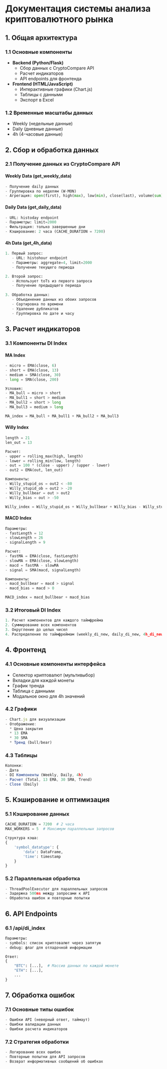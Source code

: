 # Документация системы анализа криптовалютного рынка

## 1. Общая архитектура

### 1.1 Основные компоненты
- **Backend (Python/Flask)**
  - Сбор данных с CryptoCompare API
  - Расчет индикаторов
  - API endpoints для фронтенда
- **Frontend (HTML/JavaScript)**
  - Интерактивные графики (Chart.js)
  - Таблицы с данными
  - Экспорт в Excel

### 1.2 Временные масштабы данных
- Weekly (недельные данные)
- Daily (дневные данные)
- 4h (4-часовые данные)

## 2. Сбор и обработка данных

### 2.1 Получение данных из CryptoCompare API

#### Weekly Data (get_weekly_data)
```python
- Получение daily данных
- Группировка по неделям (W-MON)
- Агрегация: open(first), high(max), low(min), close(last), volume(sum)
```

#### Daily Data (get_daily_data)
```python
- URL: histoday endpoint
- Параметры: limit=2000
- Фильтрация: только завершенные дни
- Кэширование: 2 часа (CACHE_DURATION = 7200)
```

#### 4h Data (get_4h_data)
```python
1. Первый запрос:
   - URL: histohour endpoint
   - Параметры: aggregate=4, limit=2000
   - Получение текущего периода

2. Второй запрос:
   - Использует toTs из первого запроса
   - Получение предыдущего периода
   
3. Обработка данных:
   - Объединение данных из обоих запросов
   - Сортировка по времени
   - Удаление дубликатов
   - Группировка по дате и часу
```

## 3. Расчет индикаторов

### 3.1 Компоненты DI Index

#### MA Index
```python
- micro = EMA(close, 6)
- short = EMA(close, 13)
- medium = SMA(close, 30)
- long = SMA(close, 200)

Условия:
- MA_bull = micro > short
- MA_bull1 = short > medium
- MA_bull2 = short > long
- MA_bull3 = medium > long

MA_index = MA_bull + MA_bull1 + MA_bull2 + MA_bull3
```

#### Willy Index
```python
length = 21
len_out = 13

Расчет:
- upper = rolling_max(high, length)
- lower = rolling_min(low, length)
- out = 100 * (close - upper) / (upper - lower)
- out2 = EMA(out, len_out)

Компоненты:
- Willy_stupid_os = out2 < -80
- Willy_stupid_ob = out2 > -20
- Willy_bullbear = out > out2
- Willy_bias = out > -50

Willy_index = Willy_stupid_os + Willy_bullbear + Willy_bias - Willy_stupid_ob
```

#### MACD Index
```python
Параметры:
- fastLength = 12
- slowLength = 26
- signalLength = 9

Расчет:
- fastMA = EMA(close, fastLength)
- slowMA = EMA(close, slowLength)
- macd = fastMA - slowMA
- signal = SMA(macd, signalLength)

Компоненты:
- macd_bullbear = macd > signal
- macd_bias = macd > 0

MACD_index = macd_bullbear + macd_bias
```

### 3.2 Итоговый DI Index
```python
1. Расчет компонентов для каждого таймфрейма
2. Суммирование всех компонентов
3. Округление до целых чисел
4. Распределение по таймфреймам (weekly_di_new, daily_di_new, 4h_di_new)
```

## 4. Фронтенд

### 4.1 Основные компоненты интерфейса
- Селектор криптовалют (мультивыбор)
- Вкладки для каждой монеты
- График тренда
- Таблица с данными
- Модальное окно для 4h значений

### 4.2 Графики
```javascript
- Chart.js для визуализации
- Отображение:
  * Цена закрытия
  * 13 EMA
  * 30 SMA
  * Тренд (bull/bear)
```

### 4.3 Таблицы
```javascript
Колонки:
- Дата
- DI Компоненты (Weekly, Daily, 4h)
- Расчет (Total, 13 EMA, 30 SMA, Trend)
- Close (Daily)
```

## 5. Кэширование и оптимизация

### 5.1 Кэширование данных
```python
CACHE_DURATION = 7200  # 2 часа
MAX_WORKERS = 5  # Максимум параллельных запросов

Структура кэша:
{
    'symbol_datatype': {
        'data': DataFrame,
        'time': timestamp
    }
}
```

### 5.2 Параллельная обработка
```python
- ThreadPoolExecutor для параллельных запросов
- Задержка 500ms между запросами к API
- Обработка ошибок и повторные попытки
```

## 6. API Endpoints

### 6.1 /api/di_index
```python
Параметры:
- symbols: список криптовалют через запятую
- debug: флаг для отладочной информации

Ответ:
{
    "BTC": [...],  # Массив данных по каждой монете
    "ETH": [...],
    ...
}
```

## 7. Обработка ошибок

### 7.1 Основные типы ошибок
```python
- Ошибки API (неверный ответ, таймаут)
- Ошибки валидации данных
- Ошибки расчета индикаторов
```

### 7.2 Стратегия обработки
```python
- Логирование всех ошибок
- Повторные попытки для API запросов
- Возврат информативных сообщений об ошибках
```

